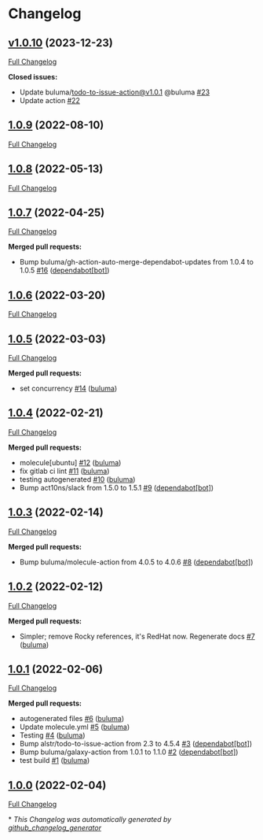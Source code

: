 # Changelog

## [v1.0.10](https://github.com/buluma/ansible-role-selinux/tree/v1.0.10) (2023-12-23)

[Full Changelog](https://github.com/buluma/ansible-role-selinux/compare/1.0.9...v1.0.10)

**Closed issues:**

- Update buluma/todo-to-issue-action@v1.0.1 @buluma [\#23](https://github.com/buluma/ansible-role-selinux/issues/23)
- Update action [\#22](https://github.com/buluma/ansible-role-selinux/issues/22)

## [1.0.9](https://github.com/buluma/ansible-role-selinux/tree/1.0.9) (2022-08-10)

[Full Changelog](https://github.com/buluma/ansible-role-selinux/compare/1.0.8...1.0.9)

## [1.0.8](https://github.com/buluma/ansible-role-selinux/tree/1.0.8) (2022-05-13)

[Full Changelog](https://github.com/buluma/ansible-role-selinux/compare/1.0.7...1.0.8)

## [1.0.7](https://github.com/buluma/ansible-role-selinux/tree/1.0.7) (2022-04-25)

[Full Changelog](https://github.com/buluma/ansible-role-selinux/compare/1.0.6...1.0.7)

**Merged pull requests:**

- Bump buluma/gh-action-auto-merge-dependabot-updates from 1.0.4 to 1.0.5 [\#16](https://github.com/buluma/ansible-role-selinux/pull/16) ([dependabot[bot]](https://github.com/apps/dependabot))

## [1.0.6](https://github.com/buluma/ansible-role-selinux/tree/1.0.6) (2022-03-20)

[Full Changelog](https://github.com/buluma/ansible-role-selinux/compare/1.0.5...1.0.6)

## [1.0.5](https://github.com/buluma/ansible-role-selinux/tree/1.0.5) (2022-03-03)

[Full Changelog](https://github.com/buluma/ansible-role-selinux/compare/1.0.4...1.0.5)

**Merged pull requests:**

- set concurrency [\#14](https://github.com/buluma/ansible-role-selinux/pull/14) ([buluma](https://github.com/buluma))

## [1.0.4](https://github.com/buluma/ansible-role-selinux/tree/1.0.4) (2022-02-21)

[Full Changelog](https://github.com/buluma/ansible-role-selinux/compare/1.0.3...1.0.4)

**Merged pull requests:**

- molecule\[ubuntu\] [\#12](https://github.com/buluma/ansible-role-selinux/pull/12) ([buluma](https://github.com/buluma))
- fix gitlab ci lint [\#11](https://github.com/buluma/ansible-role-selinux/pull/11) ([buluma](https://github.com/buluma))
- testing autogenerated [\#10](https://github.com/buluma/ansible-role-selinux/pull/10) ([buluma](https://github.com/buluma))
- Bump act10ns/slack from 1.5.0 to 1.5.1 [\#9](https://github.com/buluma/ansible-role-selinux/pull/9) ([dependabot[bot]](https://github.com/apps/dependabot))

## [1.0.3](https://github.com/buluma/ansible-role-selinux/tree/1.0.3) (2022-02-14)

[Full Changelog](https://github.com/buluma/ansible-role-selinux/compare/1.0.2...1.0.3)

**Merged pull requests:**

- Bump buluma/molecule-action from 4.0.5 to 4.0.6 [\#8](https://github.com/buluma/ansible-role-selinux/pull/8) ([dependabot[bot]](https://github.com/apps/dependabot))

## [1.0.2](https://github.com/buluma/ansible-role-selinux/tree/1.0.2) (2022-02-12)

[Full Changelog](https://github.com/buluma/ansible-role-selinux/compare/1.0.1...1.0.2)

**Merged pull requests:**

- Simpler; remove Rocky references, it's RedHat now. Regenerate docs [\#7](https://github.com/buluma/ansible-role-selinux/pull/7) ([buluma](https://github.com/buluma))

## [1.0.1](https://github.com/buluma/ansible-role-selinux/tree/1.0.1) (2022-02-06)

[Full Changelog](https://github.com/buluma/ansible-role-selinux/compare/1.0.0...1.0.1)

**Merged pull requests:**

- autogenerated files [\#6](https://github.com/buluma/ansible-role-selinux/pull/6) ([buluma](https://github.com/buluma))
- Update molecule.yml [\#5](https://github.com/buluma/ansible-role-selinux/pull/5) ([buluma](https://github.com/buluma))
- Testing [\#4](https://github.com/buluma/ansible-role-selinux/pull/4) ([buluma](https://github.com/buluma))
- Bump alstr/todo-to-issue-action from 2.3 to 4.5.4 [\#3](https://github.com/buluma/ansible-role-selinux/pull/3) ([dependabot[bot]](https://github.com/apps/dependabot))
- Bump buluma/galaxy-action from 1.0.1 to 1.1.0 [\#2](https://github.com/buluma/ansible-role-selinux/pull/2) ([dependabot[bot]](https://github.com/apps/dependabot))
- test build [\#1](https://github.com/buluma/ansible-role-selinux/pull/1) ([buluma](https://github.com/buluma))

## [1.0.0](https://github.com/buluma/ansible-role-selinux/tree/1.0.0) (2022-02-04)

[Full Changelog](https://github.com/buluma/ansible-role-selinux/compare/554f44ca2884f1f91e168779b0528e055fa35edf...1.0.0)



\* *This Changelog was automatically generated by [github_changelog_generator](https://github.com/github-changelog-generator/github-changelog-generator)*
